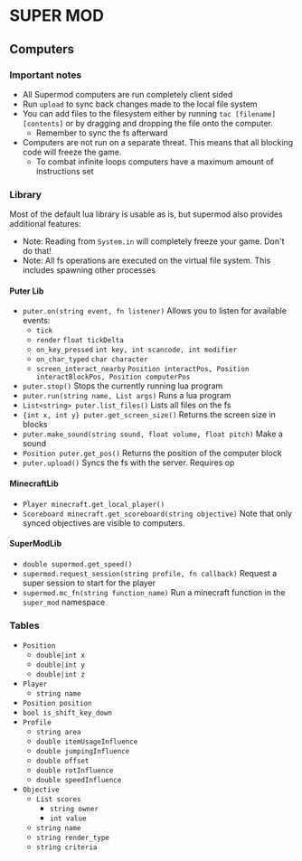 # SUPER MOD

## Computers

### Important notes

- All Supermod computers are run completely client sided
- Run `upload` to sync back changes made to the local file system
- You can add files to the filesystem either by running `tac [filename] [contents]` or by dragging and dropping the file
  onto the computer.
  - Remember to sync the fs afterward
- Computers are not run on a separate threat. This means that all blocking code will freeze the game.
  - To combat infinite loops computers have a maximum amount of instructions set

### Library

Most of the default lua library is usable as is, but supermod also provides additional features:

- Note: Reading from `System.in` will completely freeze your game. Don't do that!
- Note: All fs operations are executed on the virtual file system. This includes spawning other processes

#### Puter Lib

- `puter.on(string event, fn listener)` Allows you to listen for available events:
  - `tick`
  - `render` `float tickDelta`
  - `on_key_pressed` `int key, int scancode, int modifier`
  - `on_char_typed` `char character `
  - `screen_interact_nearby` `Position interactPos, Position interactBlockPos, Position computerPos`
- `puter.stop()` Stops the currently running lua program
- `puter.run(string name, List args)` Runs a lua program
- `List<string> puter.list_files()` Lists all files on the fs
- `{int x, int y} puter.get_screen_size()` Returns the screen size in blocks
- `puter.make_sound(string sound, float volume, float pitch)` Make a sound
- `Position puter.get_pos()` Returns the position of the computer block
- `puter.upload()` Syncs the fs with the server. Requires op

#### MinecraftLib
- `Player minecraft.get_local_player()`
- `Scoreboard minecraft.get_scoreboard(string objective)` Note that only synced objectives are visible to computers.

#### SuperModLib
- `double supermod.get_speed()`
- `supermod.request_session(string profile, fn callback)` Request a super session to start for the player
- `supermod.mc_fn(string function_name)` Run a minecraft function in the `super_mod` namespace

### Tables

- `Position`
  - `double|int x`
  - `double|int y`
  - `double|int z`
- `Player`
  - `string name`
- `Position position`
- `bool is_shift_key_down`
- `Profile`
  - `string area`
  - `double itemUsageInfluence`
  - `double jumpingInfluence`
  - `double offset`
  - `double rotInfluence`
  - `double speedInfluence`
- `Objective`
  - `List scores`
    - `string owner`
    - `int value`
  - `string name`
  - `string render_type`
  - `string criteria`
